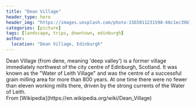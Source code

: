 ```yaml
---
title: "Dean Village"
header_type: hero
header_img: "https://images.unsplash.com/photo-1565011231598-66c1ec39b72c?ixlib=rb-1.2.1&ixid=eyJhcHBfaWQiOjEyMDd9&auto=format&fit=crop&w=1000&q=80"
categories: [picture]
tags: [landscape, trips, downtown, edinburgh]
author:
  location: "Dean Village, Edinburgh"
---
```


<bloquote markdown=1>
Dean Village (from dene, meaning 'deep valley') is a former village immediately northwest of the city centre of Edinburgh, Scotland. It was known as the "Water of Leith Village" and was the centre of a successful grain milling area for more than 800 years. At one time there were no fewer than eleven working mills there, driven by the strong currents of the Water of Leith.
<footer markdown=1 class="blockquote-footer">From [Wikipedia](https://en.wikipedia.org/wiki/Dean_Village)</footer>
</blockquote>